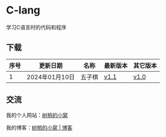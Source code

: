 # C-lang
学习C语言时的代码和程序
## 下载
| 序号 | 更新日期 |  名称 | 最新版本 | 其它版本 |
| ---- | -- | ---- | -- | -------  |
| 1 | 2024年01月10日 | 五子棋 | [v1.1](https://github.com/LoosePrince/C-lang/releases/download/%E4%BA%94%E5%AD%90%E6%A3%8B1.1/1.1.exe) | [v1.0](https://github.com/LoosePrince/C-lang/releases/download/%E4%BA%94%E5%AD%90%E6%A3%8B1.0/1.0.exe) |

## 交流
我的个人网站：[树梢的小窝](https://xzt.plus/)

我的博客：[树梢的小窝 | 博客](https://blog.xzt.plus/)
